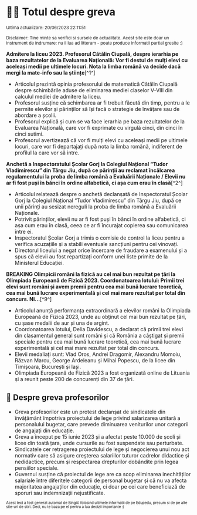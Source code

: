 # 👩‍🏫 Totul despre greva
<sub>Ultima actualizare: 20/06/2023 22:11:51</sub>

<sub>Disclaimer: Tine minte sa verifici si sursele de actualitate. Acest site este doar un instrument de indrumare: nu il lua ad litteram - poate produce informatii partial gresite :)</sub>

**Admitere la liceu 2023. Profesorul Cătălin Ciupală, despre ierarhia pe baza rezultatelor de la Evaluarea Națională: Vor fi destul de mulți elevi cu aceleași medii pe ultimele locuri. Nota la limba română va decide dacă mergi la mate-info sau la științe**[^1^]

- Articolul prezintă opinia profesorului de matematică Cătălin Ciupală despre schimbările aduse de eliminarea mediei claselor V-VIII din calculul mediei de admitere la liceu.
- Profesorul susține că schimbarea ar fi trebuit făcută din timp, pentru a le permite elevilor și părinților să își facă o strategie de învățare sau de abordare a școlii.
- Profesorul explică și cum se va face ierarhia pe baza rezultatelor de la Evaluarea Națională, care vor fi exprimate cu virgulă cinci, din cinci în cinci sutimi.
- Profesorul avertizează că vor fi mulți elevi cu aceleași medii pe ultimele locuri, care vor fi departajați după nota la limba română, indiferent de profilul la care vor să intre.

**Anchetă a Inspectoratului Școlar Gorj la Colegiul Național “Tudor Vladimirescu” din Târgu Jiu, după ce părinții au reclamat încălcarea regulamentului la proba de limba română a Evaluării Naționale / Elevii nu ar fi fost puși în bănci în ordine alfabetică, ci așa cum erau în clasă**[^2^]

- Articolul relatează despre o anchetă declanșată de Inspectoratul Școlar Gorj la Colegiul Național “Tudor Vladimirescu” din Târgu Jiu, după ce unii părinți au sesizat nereguli la proba de limba română a Evaluării Naționale.
- Potrivit părinților, elevii nu ar fi fost puși în bănci în ordine alfabetică, ci așa cum erau în clasă, ceea ce ar fi încurajat copierea sau comunicarea între ei.
- Inspectoratul Școlar Gorj a trimis o comisie de control la liceu pentru a verifica acuzațiile și a stabili eventuale sancțiuni pentru cei vinovați.
- Directorul liceului a negat orice încercare de fraudare a examenului și a spus că elevii au fost repartizați conform unei liste primite de la Ministerul Educației.

**BREAKING Olimpicii români la fizică au cel mai bun rezultat pe țări la Olimpiada Europeană de Fizică 2023. Coordonatoarea lotului: Primii trei elevi sunt români și avem premii pentru cea mai bună lucrare teoretică, cea mai bună lucrare experimentală și cel mai mare rezultat per total din concurs. Ni...**[^9^]

- Articolul anunță performanța extraordinară a elevilor români la Olimpiada Europeană de Fizică 2023, unde au obținut cel mai bun rezultat pe țări, cu șase medalii de aur și una de argint.
- Coordonatoarea lotului, Delia Davidescu, a declarat că primii trei elevi din clasamentul general sunt români și că România a câștigat și premii speciale pentru cea mai bună lucrare teoretică, cea mai bună lucrare experimentală și cel mai mare rezultat per total din concurs.
- Elevii medaliați sunt: Vlad Oros, Andrei Dragomir, Alexandru Momoiu, Răzvan Marcu, George Ardeleanu și Mihai Popescu, de la licee din Timișoara, București și Iași.
- Olimpiada Europeană de Fizică 2023 a fost organizată online de Lituania și a reunit peste 200 de concurenți din 37 de țări.

## 🏫 Despre greva profesorilor

- Greva profesorilor este un protest declanșat de sindicatele din învățământ împotriva proiectului de lege privind salarizarea unitară a personalului bugetar, care prevede diminuarea veniturilor unor categorii de angajați din educație.
- Greva a început pe 15 iunie 2023 și a afectat peste 10.000 de școli și licee din toată țara, unde cursurile au fost suspendate sau perturbate.
- Sindicatele cer retragerea proiectului de lege și negocierea unui nou act normativ care să asigure creșterea salariilor tuturor cadrelor didactice și nedidactice, precum și respectarea drepturilor dobândite prin legea pensiilor speciale.
- Guvernul susține că proiectul de lege are ca scop eliminarea inechităților salariale între diferitele categorii de personal bugetar și că nu va afecta majoritatea angajaților din educație, ci doar pe cei care beneficiază de sporuri sau indemnizații nejustificate.


<sub><sub>Acest text a fost generat automat de BingAI folosind ultimele informatii de pe Edupedu, precum si de pe alte site-uri de stiri. Deci, nu te baza pe el pentru a lua decizii importante :)</sub></sub>